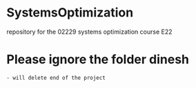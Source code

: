 # SystemsOptimization

repository for the 02229 systems optimization course E22

# Please ignore the folder dinesh
    - will delete end of the project
